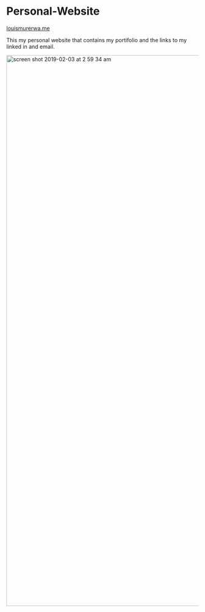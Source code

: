 # Personal-Website

<a href='http://www.louismurerwa.me'>louismurerwa.me</a>

This my personal website that contains my portifolio and the links to my linked in and email.

<img width="1440" alt="screen shot 2019-02-03 at 2 59 34 am" src="https://user-images.githubusercontent.com/35416595/52174297-cd39bb80-275f-11e9-81b6-1a4bb797ca3b.png">
